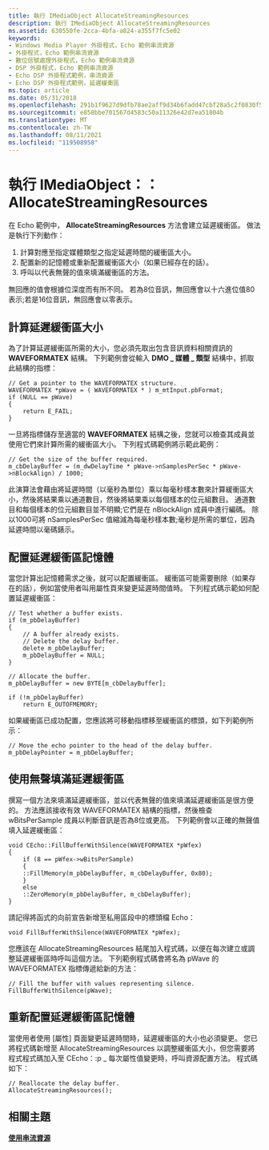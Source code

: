 ```yaml
---
title: 執行 IMediaObject AllocateStreamingResources
description: 執行 IMediaObject AllocateStreamingResources
ms.assetid: 630550fe-2cca-4bfa-a824-a355f7fc5e02
keywords:
- Windows Media Player 外掛程式，Echo 範例串流資源
- 外掛程式，Echo 範例串流資源
- 數位信號處理外掛程式，Echo 範例串流資源
- DSP 外掛程式，Echo 範例串流資源
- Echo DSP 外掛程式範例，串流資源
- Echo DSP 外掛程式範例，延遲緩衝區
ms.topic: article
ms.date: 05/31/2018
ms.openlocfilehash: 291b1f9627d9dfb78ae2aff9d34b6fadd47cbf28a5c2f0830f5833d9e83cde21
ms.sourcegitcommit: e858bbe701567d4583c50a11326e42d7ea51804b
ms.translationtype: MT
ms.contentlocale: zh-TW
ms.lasthandoff: 08/11/2021
ms.locfileid: "119508958"
---
```

# <a name="implementing-imediaobjectallocatestreamingresources"></a>執行 IMediaObject：： AllocateStreamingResources

在 Echo 範例中， **AllocateStreamingResources** 方法會建立延遲緩衝區。 做法是執行下列動作：

1.  計算對應至指定媒體類型之指定延遲時間的緩衝區大小。
2.  配置新的記憶體或重新配置緩衝區大小（如果已經存在的話）。
3.  呼叫以代表無聲的值來填滿緩衝區的方法。

無回應的值會根據位深度而有所不同。 若為8位音訊，無回應會以十六進位值80表示;若是16位音訊，無回應會以零表示。

## <a name="calculating-the-delay-buffer-size"></a>計算延遲緩衝區大小

為了計算延遲緩衝區所需的大小，您必須先取出包含音訊資料相關資訊的 **WAVEFORMATEX** 結構。 下列範例會從輸入 **DMO \_ 媒體 \_ 類型** 結構中，抓取此結構的指標：


```
// Get a pointer to the WAVEFORMATEX structure.
WAVEFORMATEX *pWave = ( WAVEFORMATEX * ) m_mtInput.pbFormat;
if (NULL == pWave)
{
    return E_FAIL;
}
```



一旦將指標儲存至適當的 **WAVEFORMATEX** 結構之後，您就可以檢查其成員並使用它們來計算所需的緩衝區大小。 下列程式碼範例將示範此範例：


```
// Get the size of the buffer required.
m_cbDelayBuffer = (m_dwDelayTime * pWave->nSamplesPerSec * pWave->nBlockAlign) / 1000;
```



此演算法會藉由將延遲時間（以毫秒為單位）乘以每毫秒樣本數來計算緩衝區大小，然後將結果乘以通道數目，然後將結果乘以每個樣本的位元組數目。 通道數目和每個樣本的位元組數目並不明顯;它們是在 nBlockAlign 成員中進行編碼。 除以1000可將 nSamplesPerSec 值縮減為每毫秒樣本數;毫秒是所需的單位，因為延遲時間以毫碼錶示。

## <a name="allocating-the-delay-buffer-memory"></a>配置延遲緩衝區記憶體

當您計算出記憶體需求之後，就可以配置緩衝區。 緩衝區可能需要刪除（如果存在的話），例如當使用者叫用屬性頁來變更延遲時間值時。 下列程式碼示範如何配置延遲緩衝區：


```
// Test whether a buffer exists.
if (m_pbDelayBuffer)
{
    // A buffer already exists.
    // Delete the delay buffer.
    delete m_pbDelayBuffer;
    m_pbDelayBuffer = NULL;
}

// Allocate the buffer.
m_pbDelayBuffer = new BYTE[m_cbDelayBuffer];

if (!m_pbDelayBuffer)
    return E_OUTOFMEMORY;
```



如果緩衝區已成功配置，您應該將可移動指標移至緩衝區的標頭，如下列範例所示：


```
// Move the echo pointer to the head of the delay buffer.
m_pbDelayPointer = m_pbDelayBuffer;
```



## <a name="filling-the-delay-buffer-with-silence"></a>使用無聲填滿延遲緩衝區

撰寫一個方法來填滿延遲緩衝區，並以代表無聲的值來填滿延遲緩衝區是很方便的。 方法應該接收有效 WAVEFORMATEX 結構的指標，然後檢查 wBitsPerSample 成員以判斷音訊是否為8位或更高。 下列範例會以正確的無聲值填入延遲緩衝區：


```
void CEcho::FillBufferWithSilence(WAVEFORMATEX *pWfex)
{
    if (8 == pWfex->wBitsPerSample)
    {
    ::FillMemory(m_pbDelayBuffer, m_cbDelayBuffer, 0x80);
    }
    else
    ::ZeroMemory(m_pbDelayBuffer, m_cbDelayBuffer);
}
```



請記得將函式的向前宣告新增至私用區段中的標頭檔 Echo：


```
void FillBufferWithSilence(WAVEFORMATEX *pWfex);
```



您應該在 AllocateStreamingResources 結尾加入程式碼，以便在每次建立或調整延遲緩衝區時呼叫這個方法。 下列範例程式碼會將名為 pWave 的 WAVEFORMATEX 指標傳遞給新的方法：


```
// Fill the buffer with values representing silence.
FillBufferWithSilence(pWave);
```



## <a name="reallocating-the-delay-buffer-memory"></a>重新配置延遲緩衝區記憶體

當使用者使用 [屬性] 頁面變更延遲時間時，延遲緩衝區的大小也必須變更。 您已將程式碼新增至 AllocateStreamingResources 以調整緩衝區大小，但您需要將程式程式碼加入至 CEcho：:p \_ 每次屬性值變更時，呼叫資源配置方法。 程式碼如下：


```
// Reallocate the delay buffer.
AllocateStreamingResources();
```



## <a name="related-topics"></a>相關主題

<dl> <dt>

[**使用串流資源**](working-with-streaming-resources.md)
</dt> </dl>

 

 




